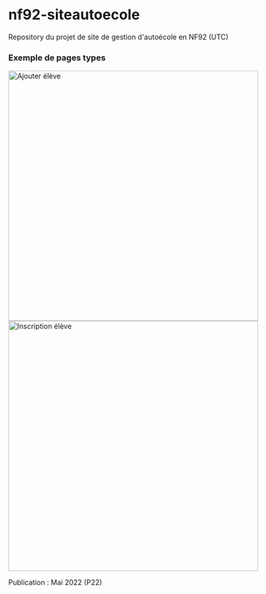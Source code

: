 # nf92-siteautoecole
Repository du projet de site de gestion d'autoécole en NF92 (UTC)

<h3>Exemple de pages types</h3> 

<img width="500" alt="Ajouter élève" src="https://user-images.githubusercontent.com/105723429/169720478-b31dca2c-c4bd-4119-bd59-18e073342f51.png"> <img width="500" alt="Inscription élève" src="https://user-images.githubusercontent.com/105723429/169720516-f9418155-4178-40e7-82aa-d1f935db2a8c.png">

Publication : Mai 2022 (P22)
